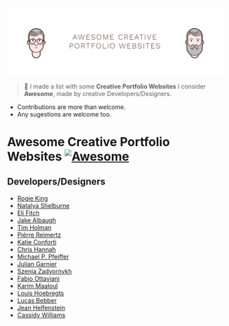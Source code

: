 ![Awesome Creative Portfolio Websites](bg.png)
>🎨 I made a list with some **Creative Portfolio Websites** I consider **Awesome**, made by creative Developers/Designers.

- Contributions are more than welcome.
- Any sugestions are welcome too.

# Awesome Creative Portfolio Websites [![Awesome](https://cdn.rawgit.com/sindresorhus/awesome/d7305f38d29fed78fa85652e3a63e154dd8e8829/media/badge.svg)](https://github.com/sindresorhus/awesome)

## Developers/Designers
- [Rogie King](#http://rog.ie/)
- [Natalya Shelburne](#http://www.artist-developer.com/)
- [Eli Fitch](#http://eli.wtf/)
- [Jake Albaugh](#http://jakealbaugh.com/)
- [Tim Holman](#http://tholman.com/)
- [Piérre Reimertz](#https://www.reimertz.co/)
- [Katie Conforti](#http://katieconforti.com/)
- [Chris Hannah](#http://chrishannah.me/)
- [Michael P. Pfeiffer](#http://contains.me/)
- [Julian Garnier](#http://juliangarnier.com/)
- [Szenia Zadvornykh](#http://zadvorsky.com/)
- [Fabio Ottaviani](#http://www.supah.it/)
- [Karim Maaloul](#http://yakudoo.com/)
- [Louis Hoebregts](#http://mamboleoo.be/)
- [Lucas Bebber](#http://lbebber.github.io/public/)
- [Jean Helfenstein](#http://www.jeanhelfenstein.com/)
- [Cassidy Williams](#http://cassidoo.co/)
